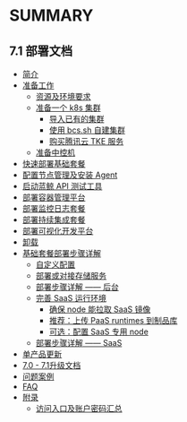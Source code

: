 # SUMMARY

## 7.1 部署文档
* [简介](index.md)
* [准备工作]()
    * [资源及环境要求](prepare.md)
    * [准备一个 k8s 集群]()
        * [导入已有的集群](get-k8s-import-kubeconfig.md)
        * [使用 bcs.sh 自建集群](get-k8s-create-bcssh.md)
        * [购买腾讯云 TKE 服务](get-k8s-purchase-tke.md)
    * [准备中控机](prepare-bkctrl.md)
* [快速部署基础套餐](install-bkce.md)
* [配置节点管理及安装 Agent](config-nodeman.md)
* [启动蓝鲸 API 测试工具](run-apicheck.md)
* [部署容器管理平台](install-bcs.md)
* [部署监控日志套餐](install-co-suite.md)
* [部署持续集成套餐](install-ci-suite.md)
* [部署可视化开发平台](install-lesscode.md)
* [卸载](uninstall.md)
* [基础套餐部署步骤详解]()
    * [自定义配置](custom-values.md)
    * [部署或对接存储服务](storage-services.md)
    * [部署步骤详解 —— 后台](manual-install-bkce.md)
    * [完善 SaaS 运行环境]()
        * [确保 node 能拉取 SaaS 镜像](saas-node-pull-images.md)
        * [推荐：上传 PaaS runtimes 到制品库](paas-upload-runtimes.md)
        * [可选：配置 SaaS 专用 node](saas-dedicated-node.md)
    * [部署步骤详解 —— SaaS](manual-install-saas.md)
* [单产品更新](update.md)
* [7.0 - 7.1升级文档](v70-upgrade-to-v71.md)
* [问题案例](troubles.md)
* [FAQ](faq.md)
* [附录]()
    * [访问入口及账户密码汇总](access.md)